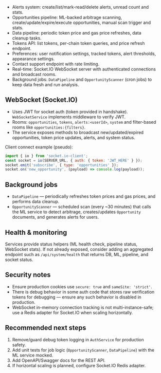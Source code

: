 - Alerts system: create/list/mark-read/delete alerts, unread count and stats.
- Opportunities pipeline: ML-backed arbitrage scanning, create/update/expire/execute opportunities, manual scan trigger and stats.
- Data pipeline: periodic token price and gas price refreshes, data cleanup tasks.
- Tokens API: list tokens, per-chain token queries, and price refresh endpoint.
- Preferences: user notification settings, tracked tokens, alert thresholds, appearance settings.
- Contact support endpoint with rate limiting.
- Real-time: Socket.IO WebSocket server with authenticated connections and broadcast rooms.
- Background jobs: `DataPipeline` and `OpportunityScanner` (cron jobs) to keep data fresh and run analysis.



## WebSocket (Socket.IO)

- Uses JWT for socket auth (token provided in handshake). `WebSocketService` implements middleware to verify JWT.
- Rooms: `opportunities`, `tokens`, `alerts:<userId>`, `system` and filter-based rooms like `opportunities:{filters}`.
- The service exposes methods to broadcast new/updated/expired opportunities, token price updates, alerts, and system status.

Client connect example (pseudo):

```js
import { io } from 'socket.io-client';
const socket = io(SERVER_URL, { auth: { token: 'JWT_HERE' } });
socket.emit('subscribe', { type: 'opportunities' });
socket.on('new_opportunity', (payload) => console.log(payload));
```

## Background jobs

- `DataPipeline` — periodically refreshes token prices and gas prices, and performs data cleanup.
- `OpportunityScanner` — scheduled scan (every ~30 minutes) that calls the ML service to detect arbitrage, creates/updates `Opportunity` documents, and generates alerts for users.

## Health & monitoring

Services provide status helpers (ML health check, pipeline status, WebSocket stats). If not already exposed, consider adding an aggregated endpoint such as `/api/system/health` that returns DB, ML, pipeline, and socket status.

## Security notes

- Ensure production cookies use `secure: true` and `sameSite: 'strict'`.
- There is debug behavior in some auth code that stores raw verification tokens for debugging — ensure any such behavior is disabled in production.
- WebSocket in-memory connection tracking is not multi-instance-safe; use a Redis adapter for Socket.IO when scaling horizontally.

## Recommended next steps

1. Remove/guard debug token logging in `AuthService` for production safety.
2. Add unit tests for job logic (`OpportunityScanner`, `DataPipeline`) with the ML service mocked.
3. Add OpenAPI/Swagger docs for the REST API.
4. If horizontal scaling is planned, configure Socket.IO Redis adapter.